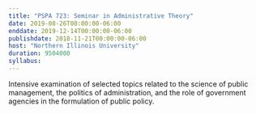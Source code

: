 ```yaml
---
title: "PSPA 723: Seminar in Administrative Theory"
date: 2019-08-26T00:00:00-06:00
enddate: 2019-12-14T00:00:00-06:00
publishdate: 2018-11-21T00:00:00-06:00
host: "Northern Illinois University"
duration: 9504000
syllabus:
---
```


Intensive examination of selected topics related to the science of public management, the politics of administration, and the role of government agencies in the formulation of public policy.
